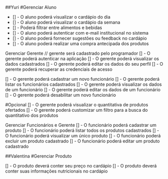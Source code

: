 ##Yuri
#Gerenciar Aluno

- [] - O aluno poderá visualizar o cardápio do dia
- [] - O aluno poderá visualizar o cardápio da semana
- [] - Poderá filtrar entre alimentos e bebidas
- [] - O aluno poderá autenticar com e-mail institucional no sistema
- [] - O aluno poderá fornecer sugestões ou feedback no cardápio
- [] - O aluno poderá realizar uma compra antecipada dos produtos

Gerenciar Gerente
// gerente será cadastrado pelo programador
[] - O gerente poderá autenticar na aplicação
[] - O gerente poderá visualizar os dados cadastrados
[] - O gerente poderá editar os dados do seu perfil
[] - O gerente poderá recuperar as credenciais de acesso

[] - O gerente poderá cadastrar um novo funcionário
[] - O gerente poderá listar os funcionários cadastrados
[] - O gerente poderá visualizar os dados de um funcionário
[] - O gerente poderá editar os dados de um funcionário
[] - O gerente poderá desabilitar um novo funcionário

#Opcional
[] - O gerente poderá visualizar o quantitativa de produtos ofertados 
[] - O gerente poderá customizar um filtro para a busca do quantitativo dos produtos

Gerenciar Funcionários e Gerente
[] - O funcionário poderá cadastrar um produto
[] - O funcionário poderá listar todos os produtos cadastrados
[] - O funcionário poderá visualizar um único produto 
[] - O funcionário poderá excluir um produto cadastrado
[] - O funcionário poderá editar um produto cadastrado

##Valentina
#Gerenciar Produto

[] - O produto deverá conter seu preço no cardápio
[] - O produto deverá conter suas informações nutricionais no cardápio
